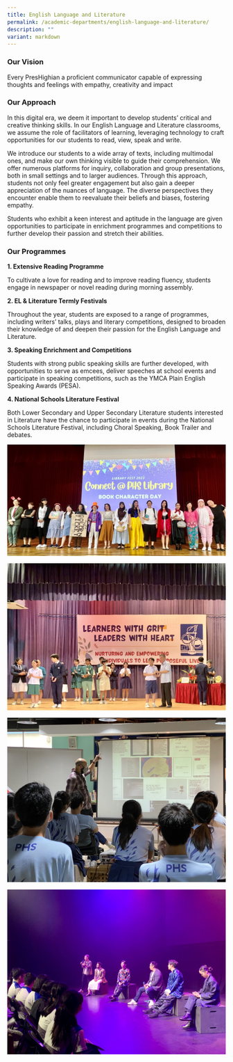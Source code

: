 ```yaml
---
title: English Language and Literature
permalink: /academic-departments/english-language-and-literature/
description: ""
variant: markdown
---
```

<h3>Our Vision</h3>

Every PresHighian a proficient communicator capable of expressing thoughts and feelings with empathy, creativity and impact

  

<h3>Our Approach</h3>
 

In this digital era, we deem it important to develop students’ critical and creative thinking skills. In our English Language and Literature classrooms, we assume the role of facilitators of learning, leveraging technology to craft opportunities for our students to read, view, speak and write.

We introduce our students to a wide array of texts, including multimodal ones, and make our own thinking visible to guide their comprehension. We offer numerous platforms for inquiry, collaboration and group presentations, both in small settings and to larger audiences. Through this approach, students not only feel greater engagement but also gain a deeper appreciation of the nuances of language. The diverse perspectives they encounter enable them to reevaluate their beliefs and biases, fostering empathy.

Students who exhibit a keen interest and aptitude in the language are given opportunities to participate in enrichment programmes and competitions to further develop their passion and stretch their abilities.&nbsp;&nbsp;

  

<h3>Our Programmes</h3>

  

**1\. Extensive Reading Programme**

  

To cultivate a love for reading and to improve reading fluency, students engage in newspaper or novel reading during morning assembly.&nbsp;

  

**2\. EL &amp; Literature Termly Festivals&nbsp;**

  

Throughout the year, students are exposed to a range of programmes, including writers’ talks, plays and literary competitions, designed to broaden their knowledge of and deepen their passion for the English Language and Literature.&nbsp;

  

**3\. Speaking Enrichment and Competitions**

  

Students with strong public speaking skills are further developed, with opportunities to serve as emcees, deliver speeches at school events and participate in speaking competitions, such as the YMCA Plain English Speaking Awards (PESA).&nbsp;

  

**4\. National Schools Literature Festival**

  

Both Lower Secondary and Upper Secondary Literature students interested in Literature have the chance to participate in events during the National Schools Literature Festival, including Choral Speaking, Book Trailer and debates.

  
![](/images/2023images/English%20language%20&amp;%20literature/picture%201.jpg)

![](/images/2023images/English%20language%20&amp;%20literature/picture%202.jpg)

![](/images/2023images/English%20language%20&amp;%20literature/picture_3%202023.jpg)

![](/images/2023images/English%20language%20&amp;%20literature/picture%204.jpg)
